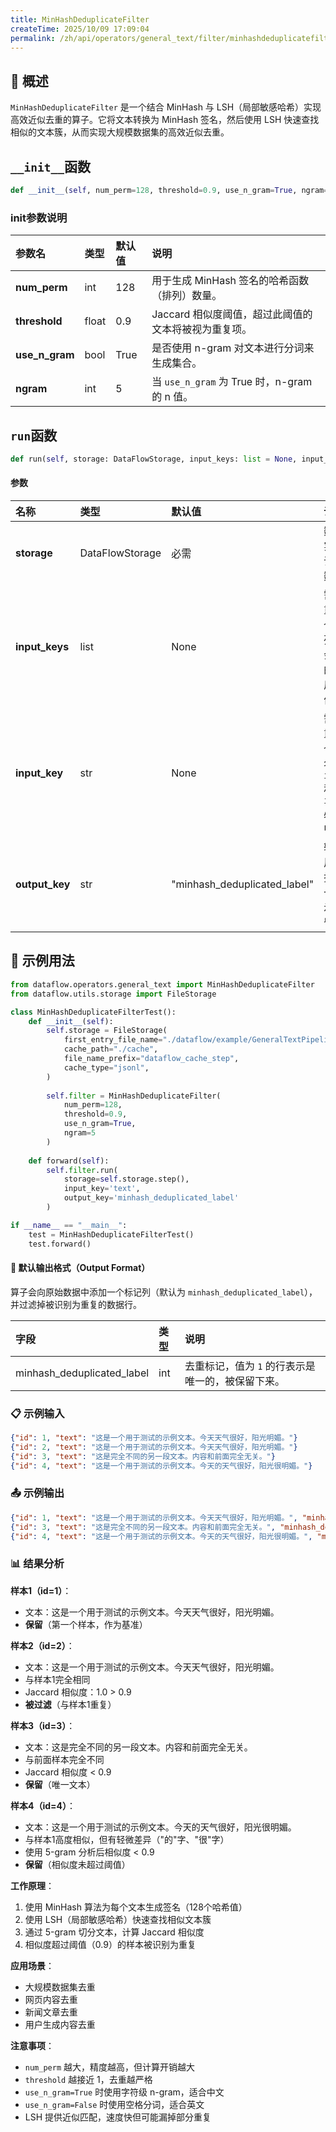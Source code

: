 ```yaml
---
title: MinHashDeduplicateFilter
createTime: 2025/10/09 17:09:04
permalink: /zh/api/operators/general_text/filter/minhashdeduplicatefilter/
---
```


## 📘 概述

`MinHashDeduplicateFilter` 是一个结合 MinHash 与 LSH（局部敏感哈希）实现高效近似去重的算子。它将文本转换为 MinHash 签名，然后使用 LSH 快速查找相似的文本簇，从而实现大规模数据集的高效近似去重。

## `__init__`函数

```python
def __init__(self, num_perm=128, threshold=0.9, use_n_gram=True, ngram=5)
```

### init参数说明

| 参数名 | 类型 | 默认值 | 说明 |
| :------------- | :---- | :--------- | :----------------------------- |
| **num_perm** | int | 128 | 用于生成 MinHash 签名的哈希函数（排列）数量。 |
| **threshold** | float | 0.9 | Jaccard 相似度阈值，超过此阈值的文本将被视为重复项。 |
| **use_n_gram** | bool | True | 是否使用 n-gram 对文本进行分词来生成集合。 |
| **ngram** | int | 5 | 当 `use_n_gram` 为 True 时，n-gram 的 n 值。 |

## `run`函数

```python
def run(self, storage: DataFlowStorage, input_keys: list = None, input_key: str = None, output_key: str = 'minhash_deduplicated_label')
```

#### 参数

| 名称 | 类型 | 默认值 | 说明 |
| :------------- | :---------------- | :----------------------------- | :----------------------------------------------------------- |
| **storage** | DataFlowStorage | 必需 | 数据流存储实例，负责读取与写入数据。 |
| **input_keys** | list | None | 需要进行去重检查的多个输入列名列表。算子会将这些列的内容合并后计算哈希值。 |
| **input_key** | str | None | 需要进行去重检查的单个输入列名。`input_key` 和 `input_keys` 必须提供其中一个。 |
| **output_key** | str | "minhash_deduplicated_label" | 输出列名，用于标记数据是否为唯一项（`1` 表示唯一，保留）。 |

## 🧠 示例用法

```python
from dataflow.operators.general_text import MinHashDeduplicateFilter
from dataflow.utils.storage import FileStorage

class MinHashDeduplicateFilterTest():
    def __init__(self):
        self.storage = FileStorage(
            first_entry_file_name="./dataflow/example/GeneralTextPipeline/minhash_test_input.jsonl",
            cache_path="./cache",
            file_name_prefix="dataflow_cache_step",
            cache_type="jsonl",
        )
        
        self.filter = MinHashDeduplicateFilter(
            num_perm=128,
            threshold=0.9,
            use_n_gram=True,
            ngram=5
        )
        
    def forward(self):
        self.filter.run(
            storage=self.storage.step(),
            input_key='text',
            output_key='minhash_deduplicated_label'
        )

if __name__ == "__main__":
    test = MinHashDeduplicateFilterTest()
    test.forward()
```

#### 🧾 默认输出格式（Output Format）

算子会向原始数据中添加一个标记列（默认为 `minhash_deduplicated_label`），并过滤掉被识别为重复的数据行。

| 字段 | 类型 | 说明 |
| :--------------------------- | :---- | :---------------------------------- |
| minhash_deduplicated_label | int | 去重标记，值为 `1` 的行表示是唯一的，被保留下来。 |

### 📋 示例输入

```json
{"id": 1, "text": "这是一个用于测试的示例文本。今天天气很好，阳光明媚。"}
{"id": 2, "text": "这是一个用于测试的示例文本。今天天气很好，阳光明媚。"}
{"id": 3, "text": "这是完全不同的另一段文本。内容和前面完全无关。"}
{"id": 4, "text": "这是一个用于测试的示例文本。今天的天气很好，阳光很明媚。"}
```

### 📤 示例输出

```json
{"id": 1, "text": "这是一个用于测试的示例文本。今天天气很好，阳光明媚。", "minhash_deduplicated_label": 1}
{"id": 3, "text": "这是完全不同的另一段文本。内容和前面完全无关。", "minhash_deduplicated_label": 1}
{"id": 4, "text": "这是一个用于测试的示例文本。今天的天气很好，阳光很明媚。", "minhash_deduplicated_label": 1}
```

### 📊 结果分析

**样本1（id=1）**：
- 文本：这是一个用于测试的示例文本。今天天气很好，阳光明媚。
- **保留**（第一个样本，作为基准）

**样本2（id=2）**：
- 文本：这是一个用于测试的示例文本。今天天气很好，阳光明媚。
- 与样本1完全相同
- Jaccard 相似度：1.0 > 0.9
- **被过滤**（与样本1重复）

**样本3（id=3）**：
- 文本：这是完全不同的另一段文本。内容和前面完全无关。
- 与前面样本完全不同
- Jaccard 相似度 < 0.9
- **保留**（唯一文本）

**样本4（id=4）**：
- 文本：这是一个用于测试的示例文本。今天的天气很好，阳光很明媚。
- 与样本1高度相似，但有轻微差异（"的"字、"很"字）
- 使用 5-gram 分析后相似度 < 0.9
- **保留**（相似度未超过阈值）

**工作原理**：
1. 使用 MinHash 算法为每个文本生成签名（128个哈希值）
2. 使用 LSH（局部敏感哈希）快速查找相似文本簇
3. 通过 5-gram 切分文本，计算 Jaccard 相似度
4. 相似度超过阈值（0.9）的样本被识别为重复

**应用场景**：
- 大规模数据集去重
- 网页内容去重
- 新闻文章去重
- 用户生成内容去重

**注意事项**：
- `num_perm` 越大，精度越高，但计算开销越大
- `threshold` 越接近 1，去重越严格
- `use_n_gram=True` 时使用字符级 n-gram，适合中文
- `use_n_gram=False` 时使用空格分词，适合英文
- LSH 提供近似匹配，速度快但可能漏掉部分重复
